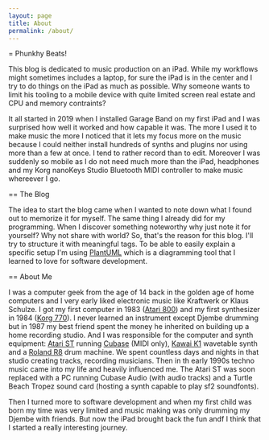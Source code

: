 ```yaml
---
layout: page
title: About
permalink: /about/
---
```


= Phunkhy Beats!

This blog is dedicated to music production on an iPad. While my workflows might sometimes includes a laptop, for sure the iPad is in the center and I try to do things on the iPad as much as possible. Why someone wants to limit his tooling to a mobile device with quite limited screen real estate and CPU and memory contraints? 

It all started in 2019 when I installed Garage Band on my first iPad and I was surprised how well it worked and how capable it was. The more I used it to make music the more I noticed that it lets my focus more on the music because I could neither install hundreds of synths and plugins nor using more than a few at once. I tend to rather record than to edit. Moreover I was suddenly so mobile as I do not need much more than the iPad, headphones and my Korg nanoKeys Studio Bluetooth MIDI controller to make music whereever I go.

== The Blog

The idea to start the blog came when I wanted to note down what I found out to memorize it for myself. The same thing I already did for my programming. When I discover something noteworthy why just note it for yourself? Why not share with world? So, that's the reason for this blog. I'll try to structure it with meaningful tags. To be able to easily explain a specific setup I'm using [PlantUML](https://plantuml.com/) which is a diagramming tool that I learned to love for software development.

== About Me

I was a computer geek from the age of 14 back in the golden age of home computers and I very early liked electronic music like Kraftwerk or Klaus Schulze. I got my first computer in 1983 ([Atari 800](http://oldcomputers.net/atari800.html)) and my first synthesizer in 1984 ([Korg 770](http://www.vintagesynth.com/korg/770.php)). I never learned an instrument except Djembe drumming but in 1987 my best friend spent the money he inherited on building up a home recording studio. And I was responsible for the computer and synth equipment: [Atari ST](http://oldcomputers.net/atari520st.html) running [Cubase](https://www.youtube.com/watch?v=rPXAVGizQSY) (MIDI only), [Kawai K1](http://www.vintagesynth.com/kawai/kawaik1.php) wavetable synth and a [Roland R8](http://www.vintagesynth.com/roland/r8.php) drum machine. We spent countless days and nights in that studio creating tracks, recording musicians. Then in th early 1990s techno music came into my life and heavily influenced me. The Atari ST was soon replaced with a PC running Cubase Audio (with audio tracks) and a Turtle Beach Tropez sound card (hosting a synth capable to play sf2 soundfonts).

Then I turned more to software development and when my first child was born my time was very limited and music making was only drumming my Djembe with friends. But now the iPad brought back the fun andf I think that I started a really interesting journey.